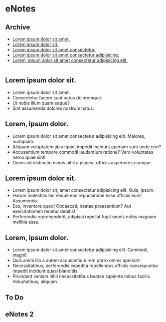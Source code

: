 <!-- <!DOCTYPE html> -->
<!--[if lt IE 7]>      <html class="no-js lt-ie9 lt-ie8 lt-ie7"> <![endif]-->
<!--[if IE 7]>         <html class="no-js lt-ie9 lt-ie8"> <![endif]-->
<!--[if IE 8]>         <html class="no-js lt-ie9"> <![endif]-->
<!--[if gt IE 8]>      <html class="no-js"> <!--<![endif]-->
<html>
    <head>
        <meta charset="utf-8">
        <meta http-equiv="X-UA-Compatible" content="IE=edge">
        <title>eNotes</title>
        <meta name="description" content="">
        <meta name="viewport" content="width=device-width, initial-scale=1">
        <meta name="stylesheet" href="local.reset.css">
        <link rel="stylesheet" href="style.css">
        <link rel="shortcut icon" href="/eNotes/favicon.ico">
    </head>
    <body>
        <!--[if lt IE 7]>
            <p class="browsehappy">You are using an <strong>outdated</strong> browser. Please <a href="#">upgrade your browser</a> to improve your experience.</p>
        <![endif]-->
        <div class="grid-container">
            <div class="header">
                <h1>eNotes</h1>
            </div>
            <div class="sidebarleft">
                <h2 class="heading">Archive</h2>
                <nav>
                    <ul class="topiclist">
                        <li><a href="/innerpages/first.html">Lorem ipsum dolor sit amet.</a></li>
                        <li><a href="/innerpages/second.html">Lorem ipsum dolor sit.</a></li>
                        <li><a href="/innerpages/third.html">Lorem ipsum dolor sit amet consectetur.</a></li>
                        <li><a href="/innerpages/fourth.html">Lorem ipsum dolor sit amet consectetur adipisicing.</a></li>
                        <li><a href="/innerpages/fifth.html">Lorem, ipsum dolor sit amet consectetur adipisicing elit.</a></li>
                    </ul>
                </nav>
            </div>
            <div class="main">
                <div class="image">
                    <picture>
                        <img src="https://placehold.it/500x350" alt="" 
                        srcset="https://placehold.it/500x350, https://placehold.it/300x150">
                    </picture>
                </div>
              <div class="newnotes">
                <h2>Lorem ipsum dolor sit.</h2>
                <ul class="starred">
                    <li class="item">Lorem ipsum dolor sit amet.</li>
                    <li class="item">Consectetur facere sunt natus doloremque.</li>
                    <li class="item">Ut nobis illum quam eaque?</li>
                    <li class="item">Sint assumenda dolores nostrum natus.</li>
                </ul>
              </div>
              <div class="newlistsection">
                  <h2>Lorem, ipsum dolor.</h2>
                <ul class="newlist">
                    <li class="item">Lorem ipsum dolor sit amet consectetur adipisicing elit. Maiores, numquam.</li>
                    <li class="item">Aliquam voluptatem ab aliquid, impedit incidunt aperiam sunt unde rem?</li>
                    <li class="item">Accusantium tempore commodi laudantium ratione? Vero voluptates nemo quae sint!</li>
                    <li class="item">Omnis sit distinctio minus nihil a placeat officiis asperiores cumque.</li>
                </ul>
              </div>
              <div class="recentsection">
                  <h2>Lorem ipsum dolor sit.</h2>
                  <ul class="recentlist">
                      <li class="item">Lorem ipsum dolor sit, amet consectetur adipisicing elit. Quia, ipsum.</li>
                      <li class="item">Harum molestias hic neque eos repudiandae esse officiis eum! Assumenda.</li>
                      <li class="item">Eos, inventore quod! Obcaecati, beatae praesentium? Aut exercitationem tenetur debitis!</li>
                      <li class="item">Perferendis reprehenderit, adipisci repellat fugit omnis nobis magnam mollitia esse.</li>
                  </ul>
              </div>
              <div class="old">
                <h2>Lorem, ipsum dolor.</h2>
                <ul class="oldlist">
                    <li class="item">Lorem ipsum dolor sit amet consectetur adipisicing elit. Commodi, magni!</li>
                    <li class="item">Quis animi illo a autem accusantium rem porro omnis aperiam!</li>
                    <li class="item">Necessitatibus, perferendis expedita repellendus officiis consequuntur impedit incidunt quasi blanditiis.</li>
                    <li class="item">Provident veniam nihil necessitatibus beatae sapiente minus facilis. Voluptatibus, aliquam.</li>
                </ul>
              </div>
            </div>
            <div class="sidebarright">
                <h2>To Do</h2>
            </div>
            <div class="footer">
                <h2>eNotes 2</h2>
            </div>
          </div>
        <script src="" async defer></script>
    </body>
</html>